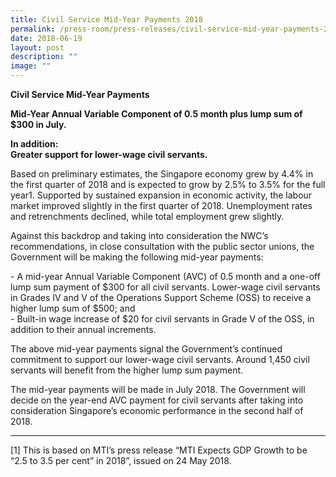 ```yaml
---
title: Civil Service Mid‑Year Payments 2018
permalink: /press-room/press-releases/civil-service-mid-year-payments-2018/
date: 2018-06-19
layout: post
description: ""
image: ""
---
```

**Civil Service Mid-Year Payments** 

**Mid-Year Annual Variable Component of 0.5 month plus lump sum of $300 in July.**  

**In addition:   
Greater support for lower-wage civil servants.** 
  
Based on preliminary estimates, the Singapore economy grew by 4.4% in the first quarter of 2018 and is expected to grow by 2.5% to 3.5% for the full year1. Supported by sustained expansion in economic activity, the labour market improved slightly in the first quarter of 2018. Unemployment rates and retrenchments declined, while total employment grew slightly.  
  
Against this backdrop and taking into consideration the NWC’s recommendations, in close consultation with the public sector unions, the Government will be making the following mid-year payments:  
  
\- A mid-year Annual Variable Component (AVC) of 0.5 month and a one-off lump sum payment of $300 for all civil servants. Lower-wage civil servants in Grades IV and V of the Operations Support Scheme (OSS) to receive a higher lump sum of $500; and  
\- Built-in wage increase of $20 for civil servants in Grade V of the OSS, in addition to their annual increments.  
  
The above mid-year payments signal the Government’s continued commitment to support our lower-wage civil servants. Around 1,450 civil servants will benefit from the higher lump sum payment.  
  
The mid-year payments will be made in July 2018. The Government will decide on the year-end AVC payment for civil servants after taking into consideration Singapore’s economic performance in the second half of 2018.  

* * *

\[1\] This is based on MTI’s press release “MTI Expects GDP Growth to be “2.5 to 3.5 per cent” in 2018”, issued on 24 May 2018.
